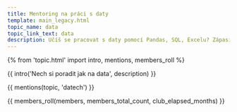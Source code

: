 ```yaml
---
title: Mentoring na práci s daty
template: main_legacy.html
topic_name: data
topic_link_text: data
description: Učíš se pracovat s daty pomocí Pandas, SQL, Excelu? Zápasíš s jazyky Python, R, nebo dokonce Julia? Hledáš někoho zkušenějšího, kdo ti poradí, když se zasekneš? Kdo ti ukáže správné postupy a nasměruje tě na kvalitní návody nebo kurzy?
---
```

{% from 'topic.html' import intro, mentions, members_roll %}

{{ intro('Nech si poradit jak na data', description) }}

{{ mentions(topic, 'datech') }}

{{ members_roll(members, members_total_count, club_elapsed_months) }}
